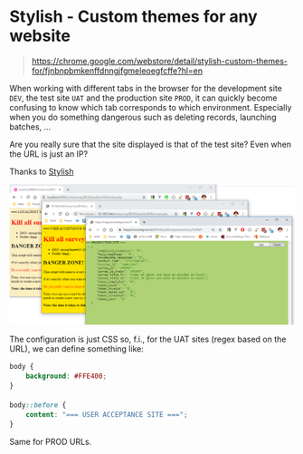 # Stylish - Custom themes for any website

> https://chrome.google.com/webstore/detail/stylish-custom-themes-for/fjnbnpbmkenffdnngjfgmeleoegfcffe?hl=en

When working with different tabs in the browser for the development site `DEV`, the test site `UAT` and the production site `PROD`, it can quickly become confusing to know which tab corresponds to which environment. Especially when you do something dangerous such as deleting records, launching batches, ...

Are you really sure that the site displayed is that of the test site? Even when the URL is just an IP?

Thanks to [Stylish](https://chrome.google.com/webstore/detail/stylish-custom-themes-for/fjnbnpbmkenffdnngjfgmeleoegfcffe?hl=en)

![Sample](./images/sample.png)

The configuration is just CSS so, f.i., for the UAT sites (regex based on the URL), we can define something like:

```css
body {
    background: #FFE400;
}

body::before {
    content: "=== USER ACCEPTANCE SITE ===";
}
```

Same for PROD URLs.

